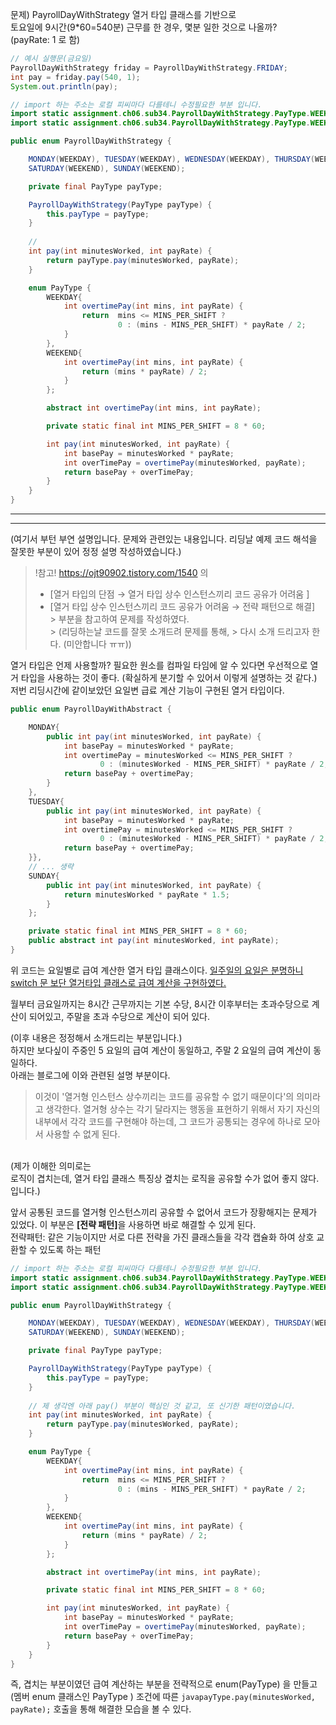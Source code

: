 문제) PayrollDayWithStrategy 열거 타입 클래스를 기반으로    
토요일에 9시간(9*60=540분) 근무를 한 경우, 몇분 일한 것으로 나올까?   
(payRate: 1 로 함)

```java
// 예시 실행문(금요일)
PayrollDayWithStrategy friday = PayrollDayWithStrategy.FRIDAY;
int pay = friday.pay(540, 1);
System.out.println(pay);

```

```java
// import 하는 주소는 로컬 피씨마다 다를테니 수정필요한 부분 입니다.
import static assignment.ch06.sub34.PayrollDayWithStrategy.PayType.WEEKDAY;
import static assignment.ch06.sub34.PayrollDayWithStrategy.PayType.WEEKEND;

public enum PayrollDayWithStrategy {

    MONDAY(WEEKDAY), TUESDAY(WEEKDAY), WEDNESDAY(WEEKDAY), THURSDAY(WEEKDAY), FRIDAY(WEEKDAY),
    SATURDAY(WEEKEND), SUNDAY(WEEKEND);

    private final PayType payType;

    PayrollDayWithStrategy(PayType payType) {
        this.payType = payType;
    }
    
    // 
    int pay(int minutesWorked, int payRate) {
        return payType.pay(minutesWorked, payRate);
    }

    enum PayType {
        WEEKDAY{
            int overtimePay(int mins, int payRate) {
                return  mins <= MINS_PER_SHIFT ?
                        0 : (mins - MINS_PER_SHIFT) * payRate / 2;
            }
        },
        WEEKEND{
            int overtimePay(int mins, int payRate) {
                return (mins * payRate) / 2;
            }
        };

        abstract int overtimePay(int mins, int payRate);

        private static final int MINS_PER_SHIFT = 8 * 60;

        int pay(int minutesWorked, int payRate) {
            int basePay = minutesWorked * payRate;
            int overTimePay = overtimePay(minutesWorked, payRate);
            return basePay + overTimePay;
        }
    }
}
```

---------------------------------------

---------------------------------------

(여기서 부턴 부연 설명입니다. 문제와 관련있는 내용입니다. 리딩날 예제 코드 해석을 잘못한 부분이 있어 정정 설명 작성하였습니다.)   
> !참고!
> https://ojt90902.tistory.com/1540 의
> * [열거 타입의 단점 → 열거 타입 상수 인스턴스끼리 코드 공유가 어려움 ]
> * [열거 타입 상수 인스턴스끼리 코드 공유가 어려움  → 전략 패턴으로 해결]   
    > 부분을 참고하여 문제를 작성하였다.   
    > (리딩하는날 코드를 잘못 소개드려 문제를 통해,
    > 다시 소개 드리고자 한다. (미안합니다 ㅠㅠ))


열거 타입은 언제 사용할까? 필요한 원소를 컴파일 타임에 알 수 있다면
우선적으로 열거 타입을 사용하는 것이 좋다. (확실하게 분기할 수 있어서
이렇게 설명하는 것 같다.)   
저번 리딩시간에 같이보았던 요일변 급료 계산 기능이 구현된 열거 타입이다.
```java
public enum PayrollDayWithAbstract {

    MONDAY{
        public int pay(int minutesWorked, int payRate) {
            int basePay = minutesWorked * payRate;
            int overtimePay = minutesWorked <= MINS_PER_SHIFT ?
                    0 : (minutesWorked - MINS_PER_SHIFT) * payRate / 2;
            return basePay + overtimePay;
        }
    }, 
    TUESDAY{ 
        public int pay(int minutesWorked, int payRate) {
            int basePay = minutesWorked * payRate;
            int overtimePay = minutesWorked <= MINS_PER_SHIFT ?
                    0 : (minutesWorked - MINS_PER_SHIFT) * payRate / 2;
            return basePay + overtimePay;
    }}, 
    // ... 생략 
    SUNDAY{
        public int pay(int minutesWorked, int payRate) {
            return minutesWorked * payRate * 1.5;
        }
    };

    private static final int MINS_PER_SHIFT = 8 * 60;
    public abstract int pay(int minutesWorked, int payRate);
}
```


위 코드는 요일별로 급여 계산한 열거 타입 클래스이다. 
<ins>일주일의 요일은 분명하니 switch 문 보단 열거타입 클래스로 급여 계산을 구현하였다.</ins>   

월부터 금요일까지는 8시간 근무까지는 기본 수당, 8시간 이후부터는 초과수당으로 계산이 되어있고,
주말을 초과 수당으로 계산이 되어 있다.

(이후 내용은 정정해서 소개드리는 부분입니다.)    
하지만 보다싶이 주중인 5 요일의 급여 계산이 동일하고, 주말 2 요일의 급여 계산이 동일하다.   
아래는 블로그에 이와 관련된 설명 부분이다.
> 이것이 '열거형 인스턴스 상수끼리는 코드를 공유할 수 없기 때문이다'의 의미라고 생각한다. 
> 열거형 상수는 각기 달라지는 행동을 표현하기 위해서 자기 자신의 내부에서 각각 코드를 구현해야 하는데, 
> 그 코드가 공통되는 경우에 하나로 모아서 사용할 수 없게 된다.

<br> 
(제가 이해한 의미로는<br> 
로직이 겹치는데, 열거 타입 클래스 특징상 곂치는 로직을 공유할 수가 없어 좋지 않다.<br>    
입니다.)   

앞서 공통된 코드를 열거형 인스턴스끼리 공유할 수 없어서 코드가 장황해지는 문제가 있었다. 
이 부분은 <b>[전략 패턴]</b>을 사용하면 바로 해결할 수 있게 된다.   
전략패턴: 같은 기능이지만 서로 다른 전략을 가진 클래스들을 각각 캡슐화 하여 상호 교환할 수 있도록 하는 패턴

```java
// import 하는 주소는 로컬 피씨마다 다를테니 수정필요한 부분 입니다.
import static assignment.ch06.sub34.PayrollDayWithStrategy.PayType.WEEKDAY;
import static assignment.ch06.sub34.PayrollDayWithStrategy.PayType.WEEKEND;

public enum PayrollDayWithStrategy {

    MONDAY(WEEKDAY), TUESDAY(WEEKDAY), WEDNESDAY(WEEKDAY), THURSDAY(WEEKDAY), FRIDAY(WEEKDAY),
    SATURDAY(WEEKEND), SUNDAY(WEEKEND);

    private final PayType payType;

    PayrollDayWithStrategy(PayType payType) {
        this.payType = payType;
    }
    
    // 제 생각엔 아래 pay() 부분이 핵심인 것 같고, 또 신기한 패턴이였습니다.
    int pay(int minutesWorked, int payRate) {
        return payType.pay(minutesWorked, payRate);
    }

    enum PayType {
        WEEKDAY{
            int overtimePay(int mins, int payRate) {
                return  mins <= MINS_PER_SHIFT ?
                        0 : (mins - MINS_PER_SHIFT) * payRate / 2;
            }
        },
        WEEKEND{
            int overtimePay(int mins, int payRate) {
                return (mins * payRate) / 2;
            }
        };

        abstract int overtimePay(int mins, int payRate);

        private static final int MINS_PER_SHIFT = 8 * 60;

        int pay(int minutesWorked, int payRate) {
            int basePay = minutesWorked * payRate;
            int overTimePay = overtimePay(minutesWorked, payRate);
            return basePay + overTimePay;
        }
    }
}
```
즉, 겹치는 부분이였던 급여 계산하는 부분을 
전략적으로 enum(PayType) 을 만들고 (멤버 enum 클래스인 PayType ) 조건에 따른
``` javapayType.pay(minutesWorked, payRate); ```
호출을 통해 해결한 모습을 볼 수 있다.
